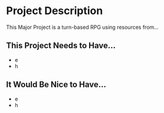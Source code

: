 # Project Description

This Major Project is a turn-based RPG using resources from...

## This Project Needs to Have...
- e
- h

## It Would Be Nice to Have...
- e
- h
